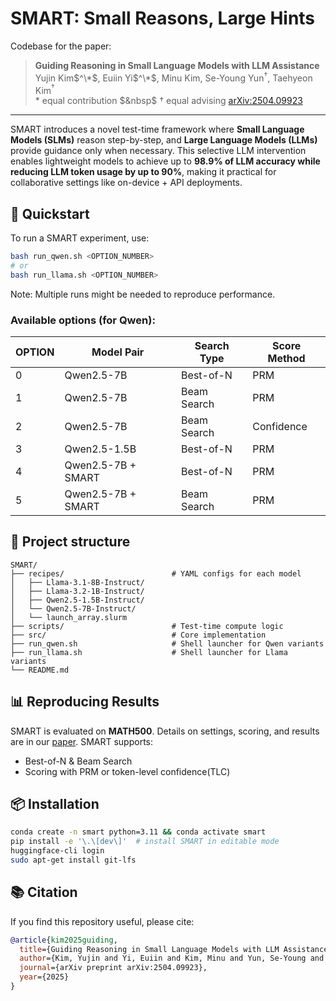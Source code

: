 # SMART: Small Reasons, Large Hints

Codebase for the paper:
> **Guiding Reasoning in Small Language Models with LLM Assistance**  
> Yujin Kim$^\*$, Euiin Yi$^\*$, Minu Kim, Se-Young Yun$^\dagger$, Taehyeon Kim$^\dagger$  
> \* equal contribution $&nbsp$ $\dagger$ equal advising
> [arXiv:2504.09923](https://arxiv.org/abs/2504.09923)

---

SMART introduces a novel test-time framework where **Small Language Models (SLMs)** reason step-by-step, and **Large Language Models (LLMs)** provide guidance only when necessary. This selective LLM intervention enables lightweight models to achieve up to **98.9% of LLM accuracy while reducing LLM token usage by up to 90%**, making it practical for collaborative settings like on-device + API deployments.

## 🚀 Quickstart

To run a SMART experiment, use:

```bash
bash run_qwen.sh <OPTION_NUMBER>
# or
bash run_llama.sh <OPTION_NUMBER>
```
Note: Multiple runs might be needed to reproduce performance. 

### Available options (for Qwen):
| OPTION | Model Pair            | Search Type | Score Method |
|--------|------------------------|-------------|---------------|
| 0      | Qwen2.5-7B            | Best-of-N   | PRM           |
| 1      | Qwen2.5-7B            | Beam Search | PRM           |
| 2      | Qwen2.5-7B            | Beam Search | Confidence    |
| 3      | Qwen2.5-1.5B          | Best-of-N   | PRM           |
| 4      | Qwen2.5-7B + SMART    | Best-of-N   | PRM           |
| 5      | Qwen2.5-7B + SMART    | Beam Search | PRM           |

## 📁 Project structure
```
SMART/
├── recipes/                        # YAML configs for each model
│   ├── Llama-3.1-8B-Instruct/
│   ├── Llama-3.2-1B-Instruct/
│   ├── Qwen2.5-1.5B-Instruct/
│   └── Qwen2.5-7B-Instruct/
│   └── launch_array.slurm
├── scripts/                        # Test-time compute logic
├── src/                            # Core implementation
├── run_qwen.sh                     # Shell launcher for Qwen variants
├── run_llama.sh                    # Shell launcher for Llama variants
└── README.md
```

## 📊 Reproducing Results
SMART is evaluated on **MATH500**. Details on settings, scoring, and results are in our [paper](https://arxiv.org/abs/2504.09923). SMART supports:
- Best-of-N & Beam Search
- Scoring with PRM or token-level confidence(TLC)

## 📦 Installation
```bash
conda create -n smart python=3.11 && conda activate smart
pip install -e '\.\[dev\]'  # install SMART in editable mode
huggingface-cli login
sudo apt-get install git-lfs
```

## 📚 Citation
If you find this repository useful, please cite:
```bibtex
@article{kim2025guiding,
  title={Guiding Reasoning in Small Language Models with LLM Assistance},
  author={Kim, Yujin and Yi, Euiin and Kim, Minu and Yun, Se-Young and Kim, Taehyeon},
  journal={arXiv preprint arXiv:2504.09923},
  year={2025}
}
```